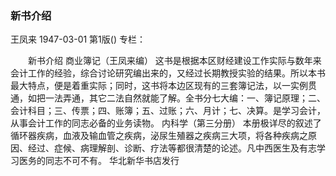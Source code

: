 ### 新书介绍
王凤来
1947-03-01
第1版()
专栏：

　　新书介绍
    商业簿记（王凤来编）
    这书是根据本区财经建设工作实际与数年来会计工作的经验，综合讨论研究编出来的，又经过长期教授实验的结果。所以本书最大特点，便是着重实际；同时，这书将本边区现有的三套簿记法，以一实例贯通，如把一法弄通，其它二法自然就能了解。全书分七大编：一、簿记原理；二、会计科目；三、传票；四、账簿；五、过账；六、月计；七、决算。是学习会计，从事会计工作的同志必备的业务读物。
    内科学（第三分册）
    本册极详尽的叙述了循环器疾病，血液及输血管之疾病，泌尿生殖器之疾病三大项，将各种疾病之原因、经过、症候、病理解剖、诊断、疗法等都很清楚的论述。凡中西医生及有志学习医务的同志不可不有。
        华北新华书店发行
